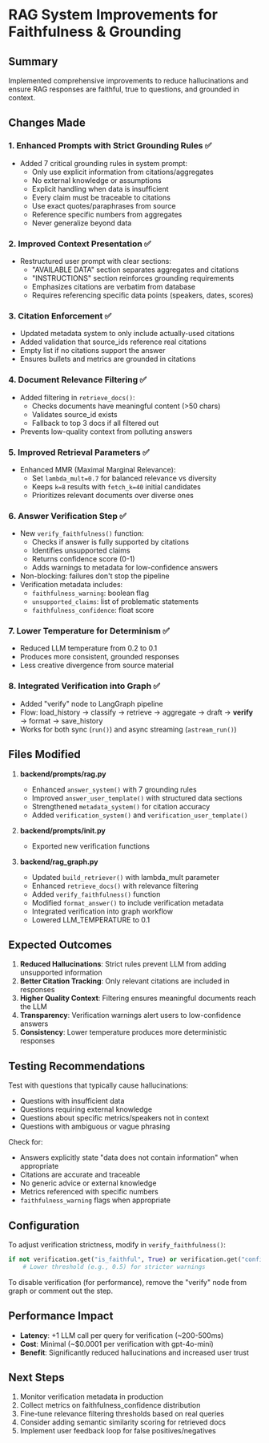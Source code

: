 # RAG System Improvements for Faithfulness & Grounding

## Summary
Implemented comprehensive improvements to reduce hallucinations and ensure RAG responses are faithful, true to questions, and grounded in context.

## Changes Made

### 1. **Enhanced Prompts with Strict Grounding Rules** ✅
- Added 7 critical grounding rules in system prompt:
  - Only use explicit information from citations/aggregates
  - No external knowledge or assumptions
  - Explicit handling when data is insufficient
  - Every claim must be traceable to citations
  - Use exact quotes/paraphrases from source
  - Reference specific numbers from aggregates
  - Never generalize beyond data

### 2. **Improved Context Presentation** ✅
- Restructured user prompt with clear sections:
  - "AVAILABLE DATA" section separates aggregates and citations
  - "INSTRUCTIONS" section reinforces grounding requirements
  - Emphasizes citations are verbatim from database
  - Requires referencing specific data points (speakers, dates, scores)

### 3. **Citation Enforcement** ✅
- Updated metadata system to only include actually-used citations
- Added validation that source_ids reference real citations
- Empty list if no citations support the answer
- Ensures bullets and metrics are grounded in citations

### 4. **Document Relevance Filtering** ✅
- Added filtering in `retrieve_docs()`:
  - Checks documents have meaningful content (>50 chars)
  - Validates source_id exists
  - Fallback to top 3 docs if all filtered out
- Prevents low-quality context from polluting answers

### 5. **Improved Retrieval Parameters** ✅
- Enhanced MMR (Maximal Marginal Relevance):
  - Set `lambda_mult=0.7` for balanced relevance vs diversity
  - Keeps `k=8` results with `fetch_k=40` initial candidates
  - Prioritizes relevant documents over diverse ones

### 6. **Answer Verification Step** ✅
- New `verify_faithfulness()` function:
  - Checks if answer is fully supported by citations
  - Identifies unsupported claims
  - Returns confidence score (0-1)
  - Adds warnings to metadata for low-confidence answers
- Non-blocking: failures don't stop the pipeline
- Verification metadata includes:
  - `faithfulness_warning`: boolean flag
  - `unsupported_claims`: list of problematic statements
  - `faithfulness_confidence`: float score

### 7. **Lower Temperature for Determinism** ✅
- Reduced LLM temperature from 0.2 to 0.1
- Produces more consistent, grounded responses
- Less creative divergence from source material

### 8. **Integrated Verification into Graph** ✅
- Added "verify" node to LangGraph pipeline
- Flow: load_history → classify → retrieve → aggregate → draft → **verify** → format → save_history
- Works for both sync (`run()`) and async streaming (`astream_run()`)

## Files Modified

1. **backend/prompts/rag.py**
   - Enhanced `answer_system()` with 7 grounding rules
   - Improved `answer_user_template()` with structured data sections
   - Strengthened `metadata_system()` for citation accuracy
   - Added `verification_system()` and `verification_user_template()`

2. **backend/prompts/__init__.py**
   - Exported new verification functions

3. **backend/rag_graph.py**
   - Updated `build_retriever()` with lambda_mult parameter
   - Enhanced `retrieve_docs()` with relevance filtering
   - Added `verify_faithfulness()` function
   - Modified `format_answer()` to include verification metadata
   - Integrated verification into graph workflow
   - Lowered LLM_TEMPERATURE to 0.1

## Expected Outcomes

1. **Reduced Hallucinations**: Strict rules prevent LLM from adding unsupported information
2. **Better Citation Tracking**: Only relevant citations are included in responses
3. **Higher Quality Context**: Filtering ensures meaningful documents reach the LLM
4. **Transparency**: Verification warnings alert users to low-confidence answers
5. **Consistency**: Lower temperature produces more deterministic responses

## Testing Recommendations

Test with questions that typically cause hallucinations:
- Questions with insufficient data
- Questions requiring external knowledge
- Questions about specific metrics/speakers not in context
- Questions with ambiguous or vague phrasing

Check for:
- Answers explicitly state "data does not contain information" when appropriate
- Citations are accurate and traceable
- No generic advice or external knowledge
- Metrics referenced with specific numbers
- `faithfulness_warning` flags when appropriate

## Configuration

To adjust verification strictness, modify in `verify_faithfulness()`:
```python
if not verification.get("is_faithful", True) or verification.get("confidence", 1.0) < 0.7:
    # Lower threshold (e.g., 0.5) for stricter warnings
```

To disable verification (for performance), remove the "verify" node from graph or comment out the step.

## Performance Impact

- **Latency**: +1 LLM call per query for verification (~200-500ms)
- **Cost**: Minimal (~$0.0001 per verification with gpt-4o-mini)
- **Benefit**: Significantly reduced hallucinations and increased user trust

## Next Steps

1. Monitor verification metadata in production
2. Collect metrics on faithfulness_confidence distribution
3. Fine-tune relevance filtering thresholds based on real queries
4. Consider adding semantic similarity scoring for retrieved docs
5. Implement user feedback loop for false positives/negatives

